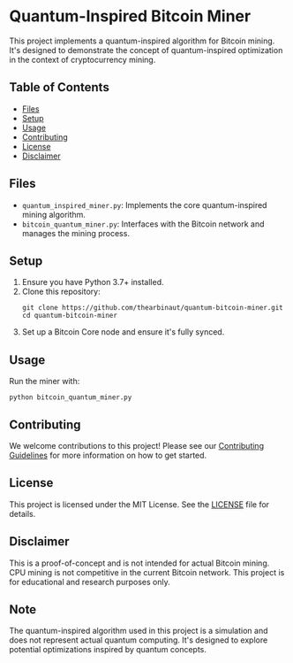 # Quantum-Inspired Bitcoin Miner

This project implements a quantum-inspired algorithm for Bitcoin mining. It's designed to demonstrate the concept of quantum-inspired optimization in the context of cryptocurrency mining.

## Table of Contents
- [Files](#files)
- [Setup](#setup)
- [Usage](#usage)
- [Contributing](#contributing)
- [License](#license)
- [Disclaimer](#disclaimer)

## Files

- `quantum_inspired_miner.py`: Implements the core quantum-inspired mining algorithm.
- `bitcoin_quantum_miner.py`: Interfaces with the Bitcoin network and manages the mining process.

## Setup

1. Ensure you have Python 3.7+ installed.
2. Clone this repository:
   ```
   git clone https://github.com/thearbinaut/quantum-bitcoin-miner.git
   cd quantum-bitcoin-miner
   ```
3. Set up a Bitcoin Core node and ensure it's fully synced.

## Usage

Run the miner with:

```
python bitcoin_quantum_miner.py
```

## Contributing

We welcome contributions to this project! Please see our [Contributing Guidelines](CONTRIBUTING.md) for more information on how to get started.

## License

This project is licensed under the MIT License. See the [LICENSE](LICENSE) file for details.

## Disclaimer

This is a proof-of-concept and is not intended for actual Bitcoin mining. CPU mining is not competitive in the current Bitcoin network. This project is for educational and research purposes only.

## Note

The quantum-inspired algorithm used in this project is a simulation and does not represent actual quantum computing. It's designed to explore potential optimizations inspired by quantum concepts.
